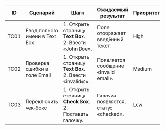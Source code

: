 | ID   | Сценарий                     | Шаги                                                   | Ожидаемый результат                    | Приоритет |
|------|------------------------------|--------------------------------------------------------|----------------------------------------|-----------|
| TC01 | Ввод полного имени в Text Box| 1. Открыть страницу **Text Box**.<br>2. Ввести «John Doe».| Поле отображает введённый текст.       | High      |
| TC02 | Проверка ошибки в поле Email | 1. Открыть страницу **Text Box**.<br>2. Ввести «invalid@».| Появляется сообщение «Invalid email». | Medium    |
| TC03 | Переключить чек‑бокс        | 1. Открыть страницу **Check Box**.<br>2. Поставить галочку.| Галочка появляется, статус «checked». | Low       |

